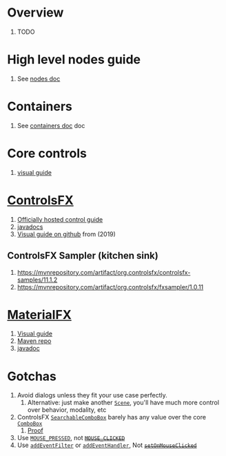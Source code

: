 # Overview
1. TODO


# High level nodes guide
1. See [nodes doc](./javafx.nodes.md)


# Containers
1. See [containers doc](./javafx.containers.md) doc


# Core controls
1. [visual guide](https://docs.oracle.com/javafx/2/ui_controls/overview.htm)


# [ControlsFX](https://controlsfx.github.io/)
1. [Officially hosted control guide](https://controlsfx.github.io/features/searchablecombobox/)
1. [javadocs](https://controlsfx.github.io/javadoc/11.1.2/org.controlsfx.controls/module-summary.html)
1. [Visual guide on github](https://github.com/controlsfx/controlsfx/wiki/ControlsFX-Features) from (2019)


## ControlsFX Sampler (kitchen sink)
1. https://mvnrepository.com/artifact/org.controlsfx/controlsfx-samples/11.1.2
1. https://mvnrepository.com/artifact/org.controlsfx/fxsampler/1.0.11


# [MaterialFX](https://github.com/palexdev/MaterialFX/tree/main)
1. [Visual guide](https://github.com/palexdev/MaterialFX/wiki)
1. [Maven repo](https://mvnrepository.com/artifact/io.github.palexdev/materialfx/11.16.1)
1. [javadoc](https://javadoc.io/doc/io.github.palexdev/materialfx/latest/MaterialFX/module-summary.html)


# Gotchas
1. Avoid dialogs unless they fit your use case perfectly.
    1. Alternative: just make another [`Scene`](https://openjfx.io/javadoc/19/javafx.graphics/javafx/scene/package-summary.html), you'll have much more control over behavior, modality, etc
1. ControlsFX [`SearchableComboBox`](https://controlsfx.github.io/javadoc/11.0.3/org.controlsfx.controls/org/controlsfx/control/SearchableComboBox.html) barely has any value over the core [`ComboBox`](https://openjfx.io/javadoc/19/javafx.controls/javafx/scene/control/ComboBox.html)
    1. [Proof](https://github.com/controlsfx/controlsfx/blob/master/controlsfx/src/main/java/org/controlsfx/control/SearchableComboBox.java)
1. Use [`MOUSE_PRESSED`](https://openjfx.io/javadoc/19/javafx.graphics/javafx/scene/input/MouseEvent.html#MOUSE_PRESSED), not ~~[`MOUSE_CLICKED`](https://openjfx.io/javadoc/19/javafx.graphics/javafx/scene/input/MouseEvent.html#MOUSE_CLICKED)~~
1. Use [`addEventFilter`](https://openjfx.io/javadoc/18/javafx.graphics/javafx/scene/Node.html#addEventFilter(javafx.event.EventType,javafx.event.EventHandler)) or [`addEventHandler`](https://openjfx.io/javadoc/18/javafx.graphics/javafx/scene/Node.html#addEventHandler(javafx.event.EventType,javafx.event.EventHandler)), Not ~~[`setOnMouseClicked`](https://openjfx.io/javadoc/18/javafx.graphics/javafx/scene/Node.html#setOnMouseClicked(javafx.event.EventHandler))~~
